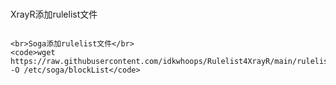 <br>XrayR添加rulelist文件</br>
```<code>wget https://raw.githubusercontent.com/idkwhoops/Rulelist4XrayR/main/rulelist.yml -O /etc/XrayR/rulelist</code>

<br>Soga添加rulelist文件</br>
<code>wget https://raw.githubusercontent.com/idkwhoops/Rulelist4XrayR/main/rulelist.yml -O /etc/soga/blockList</code>
